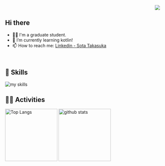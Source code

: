 <!-- 1. GitHub usernameを変更 -->
<div align="right">
  <img src="https://komarev.com/ghpvc/?username=takasuka00" />
</div>


<!-- 2. プロフィールや連絡先を変更 -->
##  Hi there

- 🧑‍💻 I'm a graduate student.
- 🌱 I’m currently learning kotlin!
- 📫 How to reach me: [Linkedin - Sota Takasuka](https://www.linkedin.com/in/sota-takasuka-74706531a/)
<br>


<!-- 3. 好きな技術スタックに変更 -->
<!-- ライトモート：theme=light, ダークモート：theme=dark -->
<!-- アイコンの選択肢一覧：https://arc.net/l/quote/zizyykfh -->
## 🌱 Skills
<img alt="my skills" src="https://skillicons.dev/icons?theme=dark&perline=7&i=html,css,js,ts,react,java,kotlin,python,c,cpp,cs,unity," />
<!--powershell -->
<br>


<!-- 4. GitHub usernameを変更, 2箇所 -->
<!-- ライトモート：theme=light, ダークモート：theme=vue-dark  -->
## 🏃‍♀️ Activities
<div align="left"> 
  <img alt="Top Langs" height="170px" src="https://github-readme-stats.vercel.app/api?username=takasuka00&theme=vue-dark&layout=compact" />
  <img alt="github stats" height="170px" src="https://github-readme-stats.vercel.app/api/top-langs/?username=takasuka00&theme=vue-dark&layout=compact" />
</div>


<!--
This repository is a ✨ _special_ ✨ repository because its `README.md` (this file) appears on your GitHub profile.

Here are some ideas to get you started:

- 🔭 I’m currently working on ...
- 🌱 I’m currently learning ...
- 👯 I’m looking to collaborate on ...
- 🤔 I’m looking for help with ...
- 💬 Ask me about ...
- 📫 How to reach me: ...
- 😄 Pronouns: ...
- ⚡ Fun fact: ...
-->

